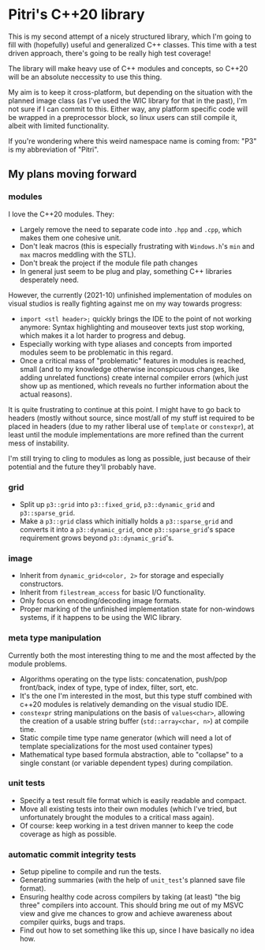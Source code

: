# Pitri's C++20 library

This is my second attempt of a nicely structured library, which I'm going to fill with (hopefully) useful and generalized C++ classes. This time with a test driven approach, there's going to be really high test coverage!

The library will make heavy use of C++ modules and concepts, so C++20 will be an absolute neccessity to use this thing.

My aim is to keep it cross-platform, but depending on the situation with the planned image class (as I've used the WIC library for that in the past), I'm not sure if I can commit to this. Either way, any platform specific code will be wrapped in a preprocessor block, so linux users can still compile it, albeit with limited functionality.

If you're wondering where this weird namespace name is coming from: "P3" is my abbreviation of "Pitri".

## My plans moving forward
### modules
I love the C++20 modules. They:
* Largely remove the need to separate code into `.hpp` and `.cpp`, which makes them one cohesive unit.
* Don't leak macros (this is especially frustrating with `Windows.h`'s `min` and `max` macros meddling with the STL).
* Don't break the project if the module file path changes
* In general just seem to be plug and play, something C++ libraries desperately need.

However, the currently (2021-10) unfinished implementation of modules on visual studios is really fighting against me on my way towards progress:
* `import <stl header>;` quickly brings the IDE to the point of not working anymore: Syntax highlighting and mouseover texts just stop working, which makes it a lot harder to progress and debug.
* Especially working with type aliases and concepts from imported modules seem to be problematic in this regard.
* Once a critical mass of "problematic" features in modules is reached, small (and to my knowledge otherwise inconspicuous changes, like adding unrelated functions) create internal compiler errors (which just show up as mentioned, which reveals no further information about the actual reasons).

It is quite frustrating to continue at this point. I might have to go back to headers (mostly without source, since most/all of my stuff ist required to be placed in headers (due to my rather liberal use of `template` or `constexpr`), at least until the module implementations are more refined than the current mess of instability.

I'm still trying to cling to modules as long as possible, just because of their potential and the future they'll probably have.

### grid
* Split up `p3::grid` into `p3::fixed_grid`, `p3::dynamic_grid` and `p3::sparse_grid`.
* Make a `p3::grid` class which initially holds a `p3::sparse_grid` and converts it into a `p3::dynamic_grid`, once `p3::sparse_grid`'s space requirement grows beyond `p3::dynamic_grid`'s.

### image
* Inherit from `dynamic_grid<color, 2>` for storage and especially constructors.
* Inherit from `filestream_access` for basic I/O functionality.
* Only focus on encoding/decoding image formats.
* Proper marking of the unfinished implementation state for non-windows systems, if it happens to be using the WIC library.

### meta type manipulation
Currently both the most interesting thing to me and the most affected by the module problems.
* Algorithms operating on the type lists: concatenation, push/pop front/back, index of type, type of index, filter, sort, etc.
* It's the one I'm interested in the most, but this type stuff combined with c++20 modules is relatively demanding on the visual studio IDE.
* `constexpr` string manipulations on the basis of `values<char>`, allowing the creation of a usable string buffer (`std::array<char, n>`) at compile time.
* Static compile time type name generator (which will need a lot of template specializations for the most used container types)
* Mathematical type based formula abstraction, able to "collapse" to a single constant (or variable dependent types) during compilation.

### unit tests
* Specify a test result file format which is easily readable and compact.
* Move all existing tests into their own modules (which I've tried, but unfortunately brought the modules to a critical mass again).
* Of course: keep working in a test driven manner to keep the code coverage as high as possible.

### automatic commit integrity tests
* Setup pipeline to compile and run the tests.
* Generating summaries (with the help of `unit_test`'s planned save file format).
* Ensuring healthy code across compilers by taking (at least) "the big three" compilers into account. This should bring me out of my MSVC view and give me chances to grow and achieve awareness about compiler quirks, bugs and traps.
* Find out how to set something like this up, since I have basically no idea how.

